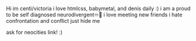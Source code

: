 Hi im centi/victoria i love htmlcss, babymetal, and denis daily :) i am a proud to be self diagnosed neurodivergent♾️🦋 i love meeting new  friends i hate confrontation and conflict just hide me 

ask for neocities link! :)
